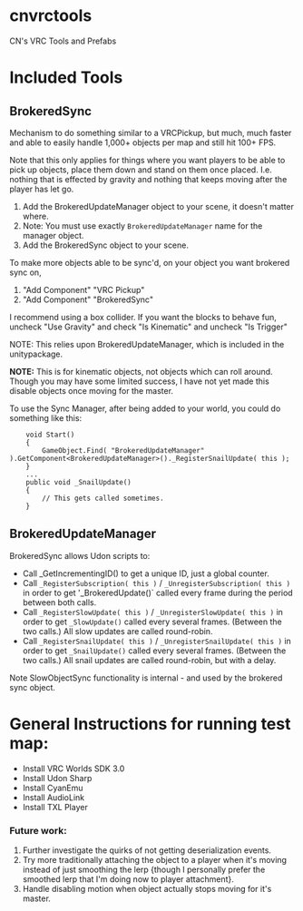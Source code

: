 # cnvrctools

CN's VRC Tools and Prefabs

# Included Tools

## BrokeredSync

Mechanism to do something similar to a VRCPickup, but much, much faster and
able to easily handle 1,000+ objects per map and still hit 100+ FPS.

Note that this only applies for things where you want players to be able to
pick up objects, place them down and stand on them once placed.  I.e. nothing
that is effected by gravity and nothing that keeps moving after the player has
let go.

1. Add the BrokeredUpdateManager object to your scene, it doesn't matter where.
2. Note: You must use exactly `BrokeredUpdateManager` name for the manager object.
3. Add the BrokeredSync object to your scene.

To make more objects able to be sync'd, on your object you want brokered sync on,
1. "Add Component" "VRC Pickup"
2. "Add Component" "BrokeredSync"

I recommend using a box collider. If you want the blocks to behave fun, uncheck
"Use Gravity" and check "Is Kinematic" and uncheck "Is Trigger"

NOTE: This relies upon BrokeredUpdateManager, which is included in the
unitypackage.

**NOTE:** This is for kinematic objects, not objects which can roll around.  Though
you may have some limited success, I have not yet made this disable objects once
moving for the master.


To use the Sync Manager, after being added to your world, you could do something like this:
```
	void Start()
	{
		GameObject.Find( "BrokeredUpdateManager" ).GetComponent<BrokeredUpdateManager>()._RegisterSnailUpdate( this );
	}
	...
	public void _SnailUpdate()
	{
		// This gets called sometimes.
	}
```

## BrokeredUpdateManager

BrokeredSync allows Udon scripts to:

* Call _GetIncrementingID() to get a unique ID, just a global counter.
* Call `_RegisterSubscription( this )` / `_UnregisterSubscription( this )` in order to get '_BrokeredUpdate()` called every frame during the period between both calls.
* Call `_RegisterSlowUpdate( this )` / `_UnregisterSlowUpdate( this )` in order to get `_SlowUpdate()` called every several frames. (Between the two calls.) All slow updates are called round-robin.
* Call `_RegisterSnailUpdate( this )` / `_UnregisterSnailUpdate( this )` in order to get `_SnailUpdate()` called every several frames. (Between the two calls.) All snail updates are called round-robin, but with a delay.

Note SlowObjectSync functionality is internal - and used by the brokered sync object.

# General Instructions for running test map:
 * Install VRC Worlds SDK 3.0
 * Install Udon Sharp
 * Install CyanEmu
 * Install AudioLink
 * Install TXL Player

### Future work:

1. Further investigate the quirks of not getting deserialization events.
2. Try more traditionally attaching the object to a player when it's moving instead of just smoothing the lerp {though I personally prefer the smoothed lerp that I'm doing now to player attachment}.
3. Handle disabling motion when object actually stops moving for it's master.
